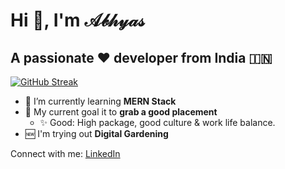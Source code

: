# Hi 👋, I'm 𝒜𝒷𝒽𝓎𝒶𝓈</h1>

## A passionate ❤️ developer from India 🇮🇳

[![GitHub Streak](https://github-readme-streak-stats.herokuapp.com?user=AbhyasKanaujia&theme=material-palenight&hide_border=true)](https://git.io/streak-stats)

- 🌱 I’m currently learning **MERN Stack**
- 🥅 My current goal it to **grab a good placement**
  - ✨ Good: High package, good culture & work life balance.
- 🆕 I'm trying out **Digital Gardening**

Connect with me: [LinkedIn](https://linkedin.com/in/abhyas)

<!--
**AbhyasKanaujia/AbhyasKanaujia** is a ✨ _special_ ✨ repository because its `README.md` (this file) appears on your GitHub profile.

Here are some ideas to get you started:

- 🔭 I’m currently working on ...
- 🌱 I’m currently learning ...
- 👯 I’m looking to collaborate on ...
- 🤔 I’m looking for help with ...
- 💬 Ask me about ...
- 📫 How to reach me: ...
- 😄 Pronouns: ...
- ⚡ Fun fact: ...
-->
